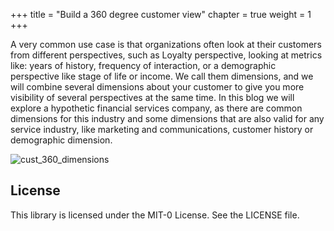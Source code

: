 +++
title = "Build a 360 degree customer view"
chapter = true
weight = 1
+++

A very common use case is that organizations often look at their customers from different
perspectives, such as Loyalty perspective, looking at metrics like: years of history,
frequency of interaction, or a demographic perspective like stage of life or income. We
call them dimensions, and we will combine several dimensions about your customer to
give you more visibility of several perspectives at the same time.
In this blog we will explore a hypothetic financial services company, as there are
common dimensions for this industry and some dimensions that are also valid for any
service industry, like marketing and communications, customer history or demographic
dimension.

![cust_360_dimensions](/images/intro/cust_360_dimensions.png)




## License

This library is licensed under the MIT-0 License. See the LICENSE file.
